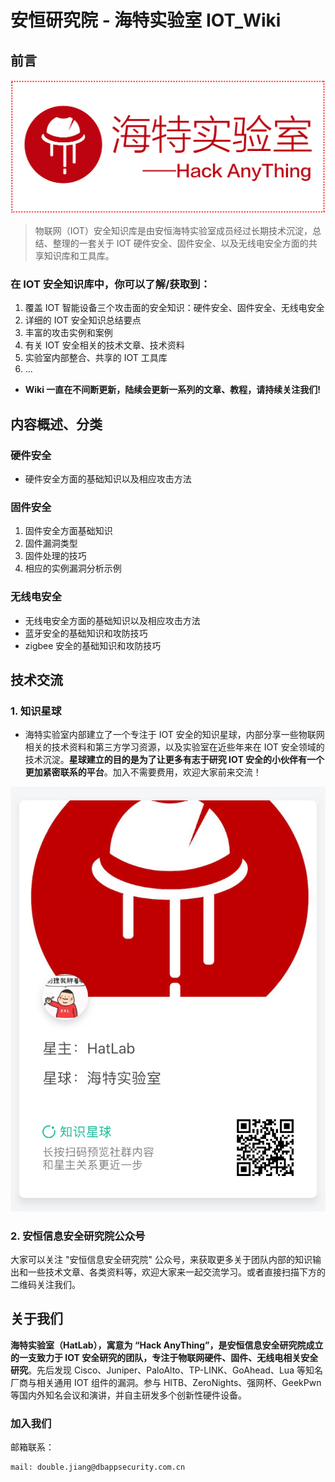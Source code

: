 # 安恒研究院 - 海特实验室 IOT_Wiki

## 前言

![](./docs/img/hatlab_logo.png)

> 物联网（IOT）安全知识库是由安恒海特实验室成员经过长期技术沉淀，总结、整理的一套关于 IOT 硬件安全、固件安全、以及无线电安全方面的共享知识库和工具库。


### 在 IOT 安全知识库中，你可以了解/获取到：

1. 覆盖 IOT 智能设备三个攻击面的安全知识：硬件安全、固件安全、无线电安全
2. 详细的 IOT 安全知识总结要点
3. 丰富的攻击实例和案例
4. 有关 IOT 安全相关的技术文章、技术资料
5. 实验室内部整合、共享的 IOT 工具库
6. ...

- **Wiki 一直在不间断更新，陆续会更新一系列的文章、教程，请持续关注我们!**

## 内容概述、分类

### 硬件安全

- 硬件安全方面的基础知识以及相应攻击方法

### 固件安全

1. 固件安全方面基础知识
2. 固件漏洞类型
3. 固件处理的技巧
4. 相应的实例漏洞分析示例

### 无线电安全

- 无线电安全方面的基础知识以及相应攻击方法
- 蓝牙安全的基础知识和攻防技巧
- zigbee 安全的基础知识和攻防技巧

## 技术交流

### 1. 知识星球

- 海特实验室内部建立了一个专注于 IOT 安全的知识星球，内部分享一些物联网相关的技术资料和第三方学习资源，以及实验室在近些年来在 IOT 安全领域的技术沉淀。**星球建立的目的是为了让更多有志于研究 IOT 安全的小伙伴有一个更加紧密联系的平台**。加入不需要费用，欢迎大家前来交流！

![](./docs/img/zsxq.png)

### 2. 安恒信息安全研究院公众号

大家可以关注 "安恒信息安全研究院" 公众号，来获取更多关于团队内部的知识输出和一些技术文章、各类资料等，欢迎大家来一起交流学习。或者直接扫描下方的二维码关注我们。

## 关于我们

**海特实验室（HatLab），寓意为 “Hack AnyThing”，是安恒信息安全研究院成立的一支致力于 IOT 安全研究的团队，专注于物联网硬件、固件、无线电相关安全研究**。先后发现 Cisco、Juniper、PaloAlto、TP-LINK、GoAhead、Lua 等知名厂商与相关通用 IOT 组件的漏洞。参与 HITB、ZeroNights、强网杯、GeekPwn 等国内外知名会议和演讲，并自主研发多个创新性硬件设备。


### 加入我们

邮箱联系：

```
mail: double.jiang@dbappsecurity.com.cn
```
